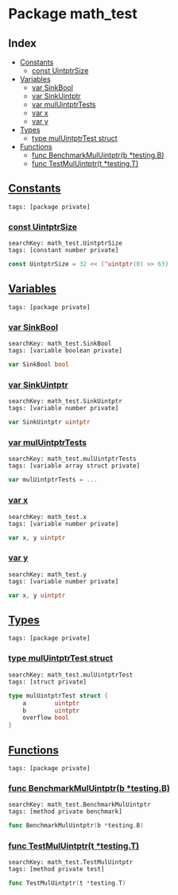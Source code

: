 # Package math_test

## Index

* [Constants](#const)
    * [const UintptrSize](#UintptrSize)
* [Variables](#var)
    * [var SinkBool](#SinkBool)
    * [var SinkUintptr](#SinkUintptr)
    * [var mulUintptrTests](#mulUintptrTests)
    * [var x](#x)
    * [var y](#y)
* [Types](#type)
    * [type mulUintptrTest struct](#mulUintptrTest)
* [Functions](#func)
    * [func BenchmarkMulUintptr(b *testing.B)](#BenchmarkMulUintptr)
    * [func TestMulUintptr(t *testing.T)](#TestMulUintptr)


## <a id="const" href="#const">Constants</a>

```
tags: [package private]
```

### <a id="UintptrSize" href="#UintptrSize">const UintptrSize</a>

```
searchKey: math_test.UintptrSize
tags: [constant number private]
```

```Go
const UintptrSize = 32 << (^uintptr(0) >> 63)
```

## <a id="var" href="#var">Variables</a>

```
tags: [package private]
```

### <a id="SinkBool" href="#SinkBool">var SinkBool</a>

```
searchKey: math_test.SinkBool
tags: [variable boolean private]
```

```Go
var SinkBool bool
```

### <a id="SinkUintptr" href="#SinkUintptr">var SinkUintptr</a>

```
searchKey: math_test.SinkUintptr
tags: [variable number private]
```

```Go
var SinkUintptr uintptr
```

### <a id="mulUintptrTests" href="#mulUintptrTests">var mulUintptrTests</a>

```
searchKey: math_test.mulUintptrTests
tags: [variable array struct private]
```

```Go
var mulUintptrTests = ...
```

### <a id="x" href="#x">var x</a>

```
searchKey: math_test.x
tags: [variable number private]
```

```Go
var x, y uintptr
```

### <a id="y" href="#y">var y</a>

```
searchKey: math_test.y
tags: [variable number private]
```

```Go
var x, y uintptr
```

## <a id="type" href="#type">Types</a>

```
tags: [package private]
```

### <a id="mulUintptrTest" href="#mulUintptrTest">type mulUintptrTest struct</a>

```
searchKey: math_test.mulUintptrTest
tags: [struct private]
```

```Go
type mulUintptrTest struct {
	a        uintptr
	b        uintptr
	overflow bool
}
```

## <a id="func" href="#func">Functions</a>

```
tags: [package private]
```

### <a id="BenchmarkMulUintptr" href="#BenchmarkMulUintptr">func BenchmarkMulUintptr(b *testing.B)</a>

```
searchKey: math_test.BenchmarkMulUintptr
tags: [method private benchmark]
```

```Go
func BenchmarkMulUintptr(b *testing.B)
```

### <a id="TestMulUintptr" href="#TestMulUintptr">func TestMulUintptr(t *testing.T)</a>

```
searchKey: math_test.TestMulUintptr
tags: [method private test]
```

```Go
func TestMulUintptr(t *testing.T)
```

